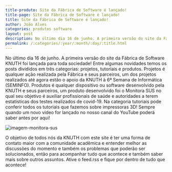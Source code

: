 ```yaml
---
title-produto: Site da Fábrica de Software é lançado!
title-page: Site da Fábrica de Software é lançado!
title: Site da Fábrica de Software é lançado!
author: João Alves
categories: produtos software
layout: post
description: No último dia 16 de junho. A primeira versão do site da Fábrica de Software KNUTH foi lançada para toda sociedade!   
permalink: /:categories/:year/:month/:day/:title.html
---
```


No último dia 16 de junho. A primeira versão do site da Fábrica de Software KNUTH foi lançada para toda sociedade! Entre algumas
novidades temos os posts divididos em três categorias: projetos, tutoriais e produtos. Projetos é qualquer ação realizada
pela Fábrica e seus parceiros, um dos projetos realizados até agora estão o apoio da KNUTH à 6ª Semana de Informática (SEMINFO).
Produtos é qualquer dispositivo ou software desenvolvido pela KNUTH e seus parceiros, um produto desenvolvido foi o Monitora SUS no qual
seu objetivo é auxiliar profissionais de saúde e autoridades a terem estatisticas dos testes realizados de covid-19. Na categoria tutoriais pode conferir todos os tutoriais que fazemos sobre impressoras 3D! Sempre quando um novo vídeo for lançado no nosso canal do YouTube poderá saber antes por aqui!

![imagem-monitora-sus](http://www.ufs.br/uploads/body_image/gist/123316/WhatsApp_Image_2020-05-05_at_10.48.30.jpeg)

O objetivo de todos nós da KNUTH com este site é ter uma forma de contato maior com a comunidade acadêmica e entender melhor as discussões do momento e também os problemas que poderão ser solucionados, então para acompanhar tudo que acontece e também saber mais sobre outros assuntos. Ative o feed.rss e fique por dentro de tudo que acontece!